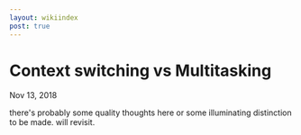 ```yaml
---
layout: wikiindex
post: true
---
```

# Context switching vs Multitasking

Nov 13, 2018

there's probably some quality thoughts here or some illuminating distinction to be made. will revisit.
